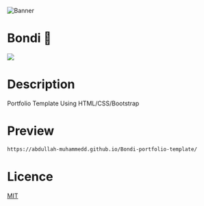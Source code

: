 ![Banner](https://lh3.googleusercontent.com/ZwrvEi0P6RAL1SH1xREN1U5uWdMi5uGnZD0k_0PzFo-GU1ohAIPUKurMczYX7iwAxaZd-iPawZ71cmixyyInLd1gn9NAEGv9gPt6ZBsbO-b1nG7Ifd24A2Uknkata9gXv3SzG5AWf1NxnHOlTDC2L68aGfCctfUXEB4ZKvQkoeLrD9YvOMLYrEzC98CDLwIXo__MXMZctyty2-TQ_MPvdrmYs8Mp17bo68jOA8d4VIepm068_qQXqitulAak30dkFaXp9gNkRoQqrandQ4L0sI6Uxgyo1ibuNzhlcV1yuIaOBCoXgS5rd7YWUjtFdJAYhB7F1fhre8Ek9s-15HLG7DUXH-GBHICco2Ane19AaWTfGvJJE5yau1z5PjoPx_NOb-Jano3yt6cybO7VQ5NNMKj6smSbpnGKuHfwShCJhB-B2VMVkujz-MSEH7pIHfU4ciYv8jzNW7QBuxSQabqiTiOWqzDIOUKu7EnfSpdhBQhfxejwcRA7rud6m-thI-yCuGOKlH7p8OyuvhL-vML9fQiZVeGeDilZ7xyymoOLsSsO1RjaXIZXdEjlK-OG9fSsC5s2FaRV_bL_XU5wVpkm1a6FVjYW1edQMOjHAl0UkDDeEsBHXE-TjLzzySLYh_d37H_bMQkhvf56UCNj79d1g4X5zP6dpdWzy1eoW7CLzdF9KrREXRgIRjD2LtsvLdxkATU5smYX5lkauht3AhfMxSWeLrZIdyP17T9ulNdmqIQV3qc0bh8dgPVHzCuDwAN-X2D0P__S5LTq13-8go5N7N3Ntrx_WauZqNb15YaC2HG-YUBxZ4GCer33-htLP_L9DptZ2LwoxAf_rqByYGQTjead_7dCW3bGqdACh2ZWwNtlWcPD6750Tg4D3f-ZLYTebDFbinqT7Q0MwwDlVGB9YNPe2227QVS1NjteV1pBW5l0=w657-h219-no?authuser=0)

# Bondi 💸
![](https://img.shields.io/tokei/lines/github/abdullah-muhammedd/Bondi-portfolio-template)
# Description 
Portfolio Template Using HTML/CSS/Bootstrap
# Preview 
```bash 
https://abdullah-muhammedd.github.io/Bondi-portfolio-template/
```
# Licence 
[MIT](https://choosealicense.com/licenses/mit/)
